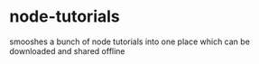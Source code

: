 # node-tutorials
smooshes a bunch of node tutorials into one place which can be downloaded and shared offline
